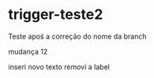 # trigger-teste2

Teste apoś a correção do nome da branch

mudança 12

inseri novo texto
removi a label
